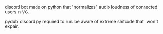 discord bot made on python that "normalizes" audio loudness of connected users in VC. 

pydub, discord.py required to run.
be aware of extreme shitcode that i won't expain.

